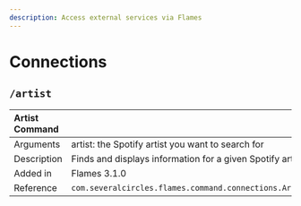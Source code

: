 ```yaml
---
description: Access external services via Flames
---
```


# Connections

## `/artist`

|  Artist Command |   |
| :--- | :--- |
| Arguments | artist: the Spotify artist you want to search for |
| Description | Finds and displays information for a given Spotify artist |
| Added in | Flames 3.1.0 |
| Reference | `com.severalcircles.flames.command.connections.ArtistCommand` |



